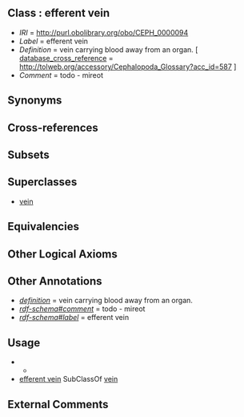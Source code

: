 
## Class : efferent vein

 * *IRI* = http://purl.obolibrary.org/obo/CEPH_0000094
 * *Label* = efferent vein
 * *Definition* = vein carrying blood away from an organ. [ [database_cross_reference](../../ef/oboInOwl#hasDbXref.md) = http://tolweb.org/accessory/Cephalopoda_Glossary?acc_id=587 ]
 * *Comment* = todo - mireot

## Synonyms


## Cross-references


## Subsets


## Superclasses

 * [vein](../../UBERON/38/UBERON_0001638.md)

## Equivalencies


## Other Logical Axioms


## Other Annotations

 * *[definition](../../IAO/15/IAO_0000115.md)* = vein carrying blood away from an organ.
 * *[rdf-schema#comment](../../nt/rdf-schema#comment.md)* = todo - mireot
 * *[rdf-schema#label](../../el/rdf-schema#label.md)* = efferent vein

## Usage

 * -
 * [efferent vein](../../CEPH/94/CEPH_0000094.md) SubClassOf [vein](../../UBERON/38/UBERON_0001638.md)

## External Comments


